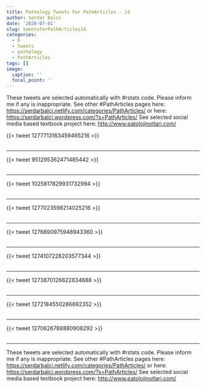 ```yaml
---
title: Pathology Tweets For PathArticles - 14
author: Serdar Balci
date: '2020-07-01'
slug: tweetsForPathArticles14
categories:
  - R
  - tweets
  - pathology
  - PathArticles
tags: []
image:
  caption: ''
  focal_point: ''
---
```



These tweets are selected automatically with #rstats code. Please inform me if any is inappropriate.
See other #PathArticles pages here: https://serdarbalci.netlify.com/categories/PathArticles/  or here: https://serdarbalci.wordpress.com/?s=PathArticles/ 
See selected social media based textbook project here: http://www.patolojinotlari.com/

{{< tweet 1277713163459465216 >}}
<br>
<br>
<hr>
{{< tweet 951295362471485442 >}}
<br>
<br>
<hr>
{{< tweet 1025817829931732994 >}}
<br>
<br>
<hr>
{{< tweet 1277023598214025216 >}}
<br>
<br>
<hr>
{{< tweet 1276890975948943360 >}}
<br>
<br>
<hr>
{{< tweet 1274107228203577344 >}}
<br>
<br>
<hr>
{{< tweet 1273870126622834688 >}}
<br>
<br>
<hr>
{{< tweet 1272184550286692352 >}}
<br>
<br>
<hr>
{{< tweet 1270626788880908292 >}}
<br>
<br>
<hr>


These tweets are selected automatically with #rstats code. Please inform me if any is inappropriate.
See other #PathArticles pages here: https://serdarbalci.netlify.com/categories/PathArticles/  or here: https://serdarbalci.wordpress.com/?s=PathArticles/ 
See selected social media based textbook project here: http://www.patolojinotlari.com/
